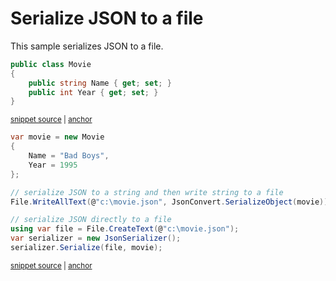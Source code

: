 # Serialize JSON to a file

This sample serializes JSON to a file.

<!-- snippet: SerializeWithJsonSerializerToFileTypes -->
<a id='snippet-SerializeWithJsonSerializerToFileTypes'></a>
```cs
public class Movie
{
    public string Name { get; set; }
    public int Year { get; set; }
}
```
<sup><a href='/src/ArgonTests/Documentation/Samples/Serializer/SerializeWithJsonSerializerToFile.cs#L7-L15' title='Snippet source file'>snippet source</a> | <a href='#snippet-SerializeWithJsonSerializerToFileTypes' title='Start of snippet'>anchor</a></sup>
<!-- endSnippet -->

<!-- snippet: SerializeWithJsonSerializerToFileUsage -->
<a id='snippet-SerializeWithJsonSerializerToFileUsage'></a>
```cs
var movie = new Movie
{
    Name = "Bad Boys",
    Year = 1995
};

// serialize JSON to a string and then write string to a file
File.WriteAllText(@"c:\movie.json", JsonConvert.SerializeObject(movie));

// serialize JSON directly to a file
using var file = File.CreateText(@"c:\movie.json");
var serializer = new JsonSerializer();
serializer.Serialize(file, movie);
```
<sup><a href='/src/ArgonTests/Documentation/Samples/Serializer/SerializeWithJsonSerializerToFile.cs#L20-L36' title='Snippet source file'>snippet source</a> | <a href='#snippet-SerializeWithJsonSerializerToFileUsage' title='Start of snippet'>anchor</a></sup>
<!-- endSnippet -->
